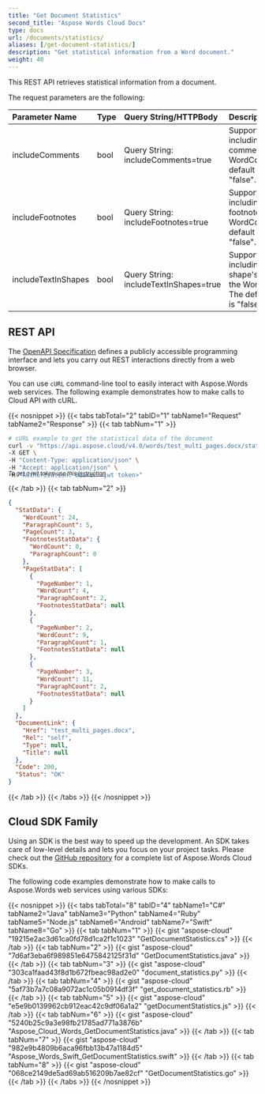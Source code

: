 ```yaml
---
title: "Get Document Statistics"
second_title: "Aspose Words Cloud Docs"
type: docs
url: /documents/statistics/
aliases: [/get-document-statistics/]
description: "Get statistical information from a Word document."
weight: 40
---
```


This REST API retrieves statistical information from a document.

The request parameters are the following:

|Parameter Name|Type|Query String/HTTPBody|Description|
| :- | :- | :- | :- |
|includeComments|bool|Query String: includeComments=true|Support including/excluding comments from the WordCount. The default value is "false".|
|includeFootnotes|bool|Query String: includeFootnotes=true|Support including/excluding footnotes from the WordCount. The default value is "false".|
|includeTextInShapes|bool|Query String: includeTextInShapes=true|Support including/excluding shape's text from the WordCount. The default value is "false".|

## REST API

The [OpenAPI Specification](https://apireference.aspose.cloud/words/#/Statistics/GetDocumentStatistics) defines a publicly accessible programming interface and lets you carry out REST interactions directly from a web browser.

You can use `cURL` command-line tool to easily interact with Aspose.Words web services. The following example demonstrates how to make calls to Cloud API with cURL.

{{< nosnippet >}}
{{< tabs tabTotal="2" tabID="1" tabName1="Request" tabName2="Response" >}}
{{< tab tabNum="1" >}}

```bash
# cURL example to get the statistical data of the document
curl -v "https://api.aspose.cloud/v4.0/words/test_multi_pages.docx/statistics" \
-X GET \
-H "Content-Type: application/json" \
-H "Accept: application/json" \
-H "Authorization: Bearer <jwt token>"
```
<p style="margin-top:-32px;font-size:80%;font-style:italic">To get a jwt token use this <a href="/words/getting-started/available-sdks/#curl">instruction</a></p>

{{< /tab >}}
{{< tab tabNum="2" >}}

```json
{
  "StatData": {
    "WordCount": 24,
    "ParagraphCount": 5,
    "PageCount": 3,
    "FootnotesStatData": {
      "WordCount": 0,
      "ParagraphCount": 0
    },
    "PageStatData": [
      {
        "PageNumber": 1,
        "WordCount": 4,
        "ParagraphCount": 2,
        "FootnotesStatData": null
      },
      {
        "PageNumber": 2,
        "WordCount": 9,
        "ParagraphCount": 1,
        "FootnotesStatData": null
      },
      {
        "PageNumber": 3,
        "WordCount": 11,
        "ParagraphCount": 2,
        "FootnotesStatData": null
      }
    ]
  },
  "DocumentLink": {
    "Href": "test_multi_pages.docx",
    "Rel": "self",
    "Type": null,
    "Title": null
  },
  "Code": 200,
  "Status": "OK"
}
```

{{< /tab >}}
{{< /tabs >}}
{{< /nosnippet >}}

## Cloud SDK Family

Using an SDK is the best way to speed up the development. An SDK takes care of low-level details and lets you focus on your project tasks. Please check out the [GitHub repository](https://github.com/aspose-words-cloud) for a complete list of Aspose.Words Cloud SDKs.

The following code examples demonstrate how to make calls to Aspose.Words web services using various SDKs:

{{< nosnippet >}}
{{< tabs tabTotal="8" tabID="4" tabName1="C#" tabName2="Java" tabName3="Python" tabName4="Ruby" tabName5="Node.js" tabName6="Android" tabName7="Swift" tabName8="Go" >}}
{{< tab tabNum="1" >}}
{{< gist "aspose-cloud" "19215e2ac3d61ca0fd78d1ca2f1c1023" "GetDocumentStatistics.cs" >}}
{{< /tab >}}
{{< tab tabNum="2" >}}
{{< gist "aspose-cloud" "7d6af3eba6f989851e6475842125f31d" "GetDocumentStatistics.java" >}}
{{< /tab >}}
{{< tab tabNum="3" >}}
{{< gist "aspose-cloud" "303ca1faad43f8d1b672fbeac98ad2e0" "document_statistics.py" >}}
{{< /tab >}}
{{< tab tabNum="4" >}}
{{< gist "aspose-cloud" "5af73b7a7c08a9072ac1c05b0914df3f" "get_document_statistics.rb" >}}
{{< /tab >}}
{{< tab tabNum="5" >}}
{{< gist "aspose-cloud" "e5e9b0139962cb912eac42c9df06a1a2" "getDocumentStatistics.js" >}}
{{< /tab >}}
{{< tab tabNum="6" >}}
{{< gist "aspose-cloud" "5240b25c9a3e98fb21785ad771a3876b" "Aspose_Cloud_Words_GetDocumentStatistics.java" >}}
{{< /tab >}}
{{< tab tabNum="7" >}}
{{< gist "aspose-cloud" "982e9b4809b6aca96fbb13b47a1184d5" "Aspose_Words_Swift_GetDocumentStatistics.swift" >}}
{{< /tab >}}
{{< tab tabNum="8" >}}
{{< gist "aspose-cloud" "068ce2149de5ad69ab516209b7ae82cf" "GetDocumentStatistics.go" >}}
{{< /tab >}}
{{< /tabs >}}
{{< /nosnippet >}}
